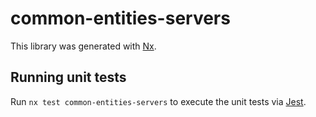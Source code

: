 # common-entities-servers

This library was generated with [Nx](https://nx.dev).

## Running unit tests

Run `nx test common-entities-servers` to execute the unit tests via [Jest](https://jestjs.io).
